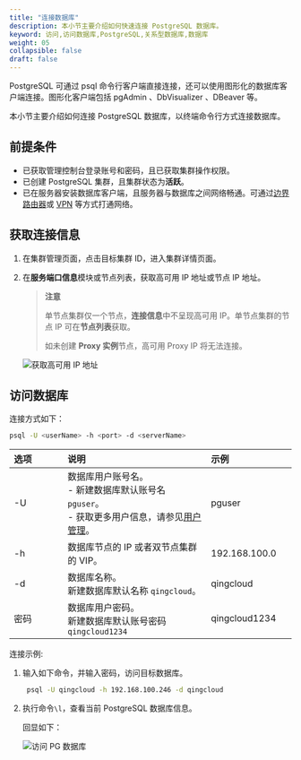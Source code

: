 ```yaml
---
title: "连接数据库"
description: 本小节主要介绍如何快速连接 PostgreSQL 数据库。 
keyword: 访问,访问数据库,PostgreSQL,关系型数据库,数据库
weight: 05
collapsible: false
draft: false
---
```




PostgreSQL 可通过 psql 命令行客户端直接连接，还可以使用图形化的数据库客户端连接。图形化客户端包括 pgAdmin 、DbVisualizer 、DBeaver 等。

本小节主要介绍如何连接 PostgreSQL 数据库，以终端命令行方式连接数据库。

## 前提条件

- 已获取管理控制台登录账号和密码，且已获取集群操作权限。
- 已创建 PostgreSQL 集群，且集群状态为**活跃**。
- 已在服务器安装数据库客户端，且服务器与数据库之间网络畅通。可通过[边界路由器](/network/border_router/)或 [VPN](/network/vpc/manual/vpn/) 等方式打通网络。

## 获取连接信息

1. 在集群管理页面，点击目标集群 ID，进入集群详情页面。

2. 在**服务端口信息**模块或节点列表，获取高可用 IP 地址或节点 IP 地址。

   > **注意**
   >
   > 单节点集群仅一个节点，**连接信息**中不呈现高可用 IP。单节点集群的节点 IP 可在**节点列表**获取。
   >
   > 如未创建 **Proxy 实例**节点，高可用 Proxy IP 将无法连接。

   ![获取高可用 IP 地址](../../../_images/check_access_info.png)

## 访问数据库

连接方式如下：

```bash
psql -U <userName> -h <port> -d <serverName> 
```

|<span style="display:inline-block;width:80px">选项</span> |<span style="display:inline-block;width:240px">说明</span>|<span style="display:inline-block;width:280px">示例</span> |
|:----|:----|:----|
|-U           |数据库用户账号名。<br>- 新建数据库默认账号名 `pguser`。<br>- 获取更多用户信息，请参见[用户管理](../../mgt_account/user_account)。      | pguser |
|-h          |数据库节点的 IP 或者双节点集群的 VIP。                 |192.168.100.0|
|-d          |数据库名称。 <br>新建数据库默认名称 `qingcloud`。            | qingcloud |
|密码          |数据库用户密码。<br>新建数据库默认账号密码`qingcloud1234`              | qingcloud1234 |

连接示例:

1. 输入如下命令，并输入密码，访问目标数据库。
   
   ```bash
    psql -U qingcloud -h 192.168.100.246 -d qingcloud
   ```

2. 执行命令`\l`，查看当前 PostgreSQL 数据库信息。

   回显如下：

   ![访问 PG 数据库](../../../_images/pglogin.png)  